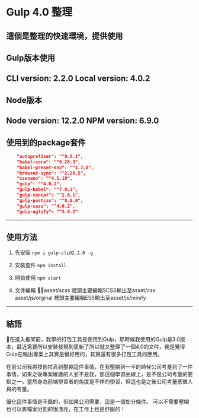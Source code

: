 # Gulp 4.0 整理


這個是整理的快速環境，提供使用
---
## Gulp版本使用


CLI version: 2.2.0
Local version: 4.0.2
---
## Node版本


Node version: 12.2.0
NPM version: 6.9.0
---
## 使用到的package套件
```json
    "autoprefixer": "^9.5.1",
    "babel-core": "^6.26.3",
    "babel-preset-env": "^1.7.0",
    "browser-sync": "^2.26.5",
    "cssnano": "^4.1.10",
    "gulp": "^4.0.2",
    "gulp-babel": "^7.0.1",
    "gulp-concat": "^2.6.1",
    "gulp-postcss": "^8.0.0",
    "gulp-sass": "^4.0.2",
    "gulp-uglify": "^3.0.2"
```
---
## 使用方法
1. 先安裝
`npm i gulp-cli@2.2.0 -g`

2. 安裝套件
`npm install`

3. 開始使用
`npm start`

4. 文件編輯
asset/scss       裡頭主要編輯SCSS輸出至asset/css
asset/js/orginal 裡頭主要編輯ES6輸出至asset/js/minify
---
## 結語
在進入框架前，我學的打包工具是使用到Gulp，那時候我使用的Gulp是3.0版本，最近需要所以安裝發現到更新了所以就又整理了一個4.0的文件，我是覺得Gulp在輸出專案上其實是蠻好用的，其實還有很多打包工具的應用。

在前公司我將技術拉高到壓縮這件事情，在我壓縮到一半的時候公司考量到了一件事情，如果之後專案維護的人並不是我，那這個學習曲線上，是不是公司考量的要點之一，當然身為前端學習者的角度是不停的學習，但這也是之後公司考量應徵人員的考量。

優化這件事情是不錯的，但如果公司需要，這是一個加分條件。
可以不需要壓縮也可以將檔案分割的很漂亮，在工作上也是舒服的！